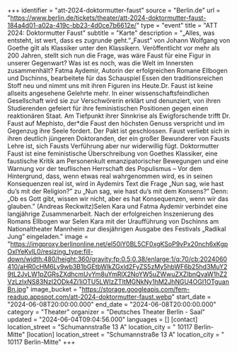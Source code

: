 +++
identifier = "att-2024-doktormutter-faust"
source = "Berlin.de"
url = "https://www.berlin.de/tickets/theater/att-2024-doktormutter-faust-184a4d01-a02a-419c-bb23-4d0ce7b6612e/"
type = "event"
title = "ATT 2024: Doktormutter Faust"
subtitle = "Karte"
description = "„Alles, was entsteht, ist wert, dass es zugrunde geht.”„Faust” von Johann Wolfgang von Goethe gilt als Klassiker unter den Klassikern. Veröffentlicht vor mehr als 200 Jahren, stellt sich nun die Frage, was wäre Faust für eine Figur in unserer Gegenwart? Was ist es noch, was die Welt im Innersten zusammenhält? Fatma Aydemir, Autorin der erfolgreichen Romane Ellbogen und Dschinns, bearbeitete für das Schauspiel Essen den traditionsreichen Stoff neu und nimmt uns mit ihren Figuren ins Heute.Dr. Faust ist keine allseits angesehene Gelehrte mehr. In einer wissenschaftsfeindlichen Gesellschaft wird sie zur Verschwörerin erklärt und denunziert, von ihren Studierenden gefeiert für ihre feministischen Positionen gegen einen reaktionären Staat. Am Tiefpunkt ihrer Sinnkrise als Ewigforschende trifft Dr. Faust auf Mephisto, der*die Faust den höchsten Genuss verspricht und im Gegenzug ihre Seele fordert. Der Pakt ist geschlossen. Faust verliebt sich in ihren deutlich jüngeren Doktoranden, der ein großer Bewunderer von Fausts Lehre ist, sich Fausts Verführung aber nur widerwillig fügt. Doktormutter Faust ist eine feministische Überschreibung von Goethes Klassiker, eine faustische Kritik am Personenkult emanzipatorischer Bewegungen und eine Warnung vor der teuflischen Herrschaft des Populismus – Vor dem Hintergrund, dass, wenn etwas real wahrgenommen wird, es in seinen Konsequenzen real ist, wird in Aydemirs Text die Frage „Nun sag, wie hast du’s mit der Religion?” zu „Nun sag, wie hast du’s mit dem Konsens?” Denn: „Ob es Gott gibt, wissen wir nicht, aber es hat Konsequenzen, wenn wir das glauben.” (Andreas Reckwitz)Selen Kara und Fatma Aydemir verbindet eine langjährige Zusammenarbeit. Nach der erfolgreichen Inszenierung des Romans Ellbogen war Selen Kara mit der Uraufführung von Dschinns am Nationaltheater Mannheim zur diesjährigen Ausgabe des Festivals „Radikal Jung” eingeladen."
image = "https://imgproxy.berlinonline.net/eI50iY0BL5CF0xgKSoP9vPx20nch6xKgpOxlYeKvlL0/resizing_type:fill-down/width:480/height:360/gravity:fp:0.5:0.38/enlarge:1/q:70/cb:2024060410/aHR0cHM6Ly9wb3B1bGEtbWlkZGxld2FyZS5zMy5hbWF6b25hd3MuY29tL2JvLW1pZGRsZXdhcmUvYm8uYmRlX2NoYW5uZWwuZXZlbnQvaW1hZ2VzLzIxNS83NzI2ODk4Zi1iOTU5LWIzZTItMGNkNy1hM2JhNGU4OGI1OTguanBn.jpg"
image_bucket = "https://storage.googleapis.com/fem-readup.appspot.com/att-2024-doktormutter-faust.webp"
start_date = "2024-06-08T20:00:00.000"
end_date = "2024-06-08T20:00:00.000"
category = "Theater"
organizer = "Deutsches Theater Berlin - Saal"
updated = "2024-06-04T09:04:56.000"
languages = []
[contact]
location_street = "Schumannstraße 13 A"
location_city = " 10117 Berlin-Mitte"
[location]
location_street = "Schumannstraße 13 A"
location_city = " 10117 Berlin-Mitte"
+++
